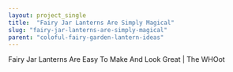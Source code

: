```yaml
---
layout: project_single
title:  "Fairy Jar Lanterns Are Simply Magical"
slug: "fairy-jar-lanterns-are-simply-magical"
parent: "coloful-fairy-garden-lantern-ideas"
---
```

Fairy Jar Lanterns Are Easy To Make And Look Great | The WHOot